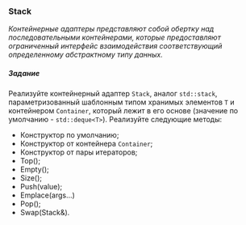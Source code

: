 ### Stack

*Контейнерные адаптеры представляют собой обертку над последовательными контейнерами, которые предоставляют ограниченный
интерфейс взаимодействия соответствующий определенному абстрактному типу данных.*

##### Задание

Реализуйте контейнерный адаптер `Stack`, аналог `std::stack`, параметризованный шаблонным типом хранимых элементов `T`
и контейнером `Container`, который лежит в его основе (значение по умолчанию - `std::deque<T>`).
Реализуйте следующие методы:

* Конструктор по умолчанию;
* Конструктор от контейнера `Container`;
* Конструктор от пары итераторов;
* Top();
* Empty();
* Size();
* Push(value);
* Emplace(args...)
* Pop();
* Swap(Stack&).
